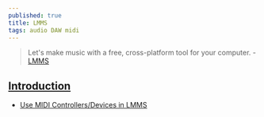 ```yaml
---
published: true
title: LMMS
tags: audio DAW midi
---
```

> Let's make music with a free, cross-platform tool for your computer. - [LMMS](https://lmms.io/)

## [Introduction](https://www.youtube.com/watch?v=hqexTrQZuYw)
- [Use MIDI Controllers/Devices in LMMS](https://www.youtube.com/watch?v=qSGvcyRzDRo)

